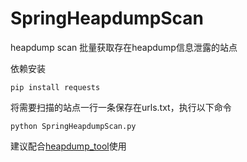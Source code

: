 # SpringHeapdumpScan

heapdump scan 批量获取存在heapdump信息泄露的站点

依赖安装

```
pip install requests
```

将需要扫描的站点一行一条保存在urls.txt，执行以下命令

```
python SpringHeapdumpScan.py
```

建议配合[heapdump_tool](https://github.com/wyzxxz/heapdump_tool)使用

